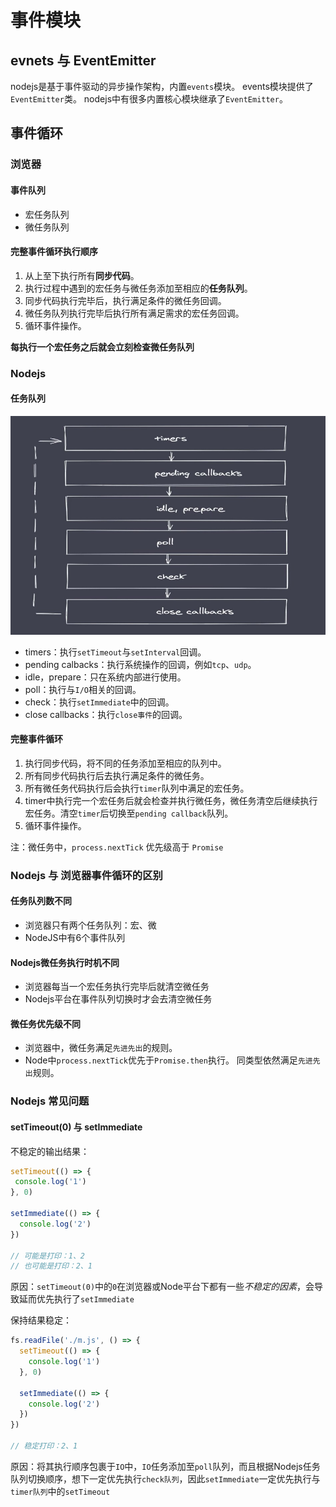 # 事件模块

## evnets 与 EventEmitter

nodejs是基于事件驱动的异步操作架构，内置`events`模块。
events模块提供了`EventEmitter`类。
nodejs中有很多内置核心模块继承了`EventEmitter`。

## 事件循环

### 浏览器

#### 事件队列

- 宏任务队列
- 微任务队列

#### 完整事件循环执行顺序

1. 从上至下执行所有**同步代码**。
2. 执行过程中遇到的宏任务与微任务添加至相应的**任务队列**。
3. 同步代码执行完毕后，执行满足条件的微任务回调。
4. 微任务队列执行完毕后执行所有满足需求的宏任务回调。
5. 循环事件操作。

**每执行一个宏任务之后就会立刻检查微任务队列**

### Nodejs

#### 任务队列

<img src="./assets/10.jpg" />

- timers：执行`setTimeout`与`setInterval`回调。
- pending calbacks：执行系统操作的回调，例如`tcp`、`udp`。
- idle，prepare：只在系统内部进行使用。
- poll：执行与`I/O`相关的回调。
- check：执行`setImmediate`中的回调。
- close callbacks：执行`close事件`的回调。

#### 完整事件循环

1. 执行同步代码，将不同的任务添加至相应的队列中。
2. 所有同步代码执行后去执行满足条件的微任务。
3. 所有微任务代码执行后会执行`timer`队列中满足的宏任务。
4. timer中执行完一个宏任务后就会检查并执行微任务，微任务清空后继续执行宏任务。清空`timer`后切换至`pending callback`队列。
5. 循环事件操作。

注：微任务中，`process.nextTick` 优先级高于 `Promise`


### Nodejs 与 浏览器事件循环的区别

####  任务队列数不同

- 浏览器只有两个任务队列：宏、微
- NodeJS中有6个事件队列

#### Nodejs微任务执行时机不同

- 浏览器每当一个宏任务执行完毕后就清空微任务
- Nodejs平台在事件队列切换时才会去清空微任务

#### 微任务优先级不同

- 浏览器中，微任务满足`先进先出`的规则。
- Node中`process.nextTick`优先于`Promise.then`执行。 同类型依然满足`先进先出`规则。

### Nodejs 常见问题

#### setTimeout(0) 与 setImmediate 

不稳定的输出结果：

```js
setTimeout(() => {
 console.log('1')
}, 0)

setImmediate(() => {
  console.log('2')
})

// 可能是打印：1、2
// 也可能是打印：2、1
```

原因：`setTimeout(0)`中的`0`在浏览器或Node平台下都有一些*不稳定的因素*，会导致延而优先执行了`setImmediate`

保持结果稳定：

```js
fs.readFile('./m.js', () => {
  setTimeout(() => {
    console.log('1')
  }, 0)

  setImmediate(() => {
    console.log('2')
  })
})

// 稳定打印：2、1
```

原因：将其执行顺序包裹于`IO`中，`IO`任务添加至`poll`队列，而且根据Nodejs任务队列切换顺序，想下一定优先执行`check队列`，因此`setImmediate`一定优先执行与`timer队列`中的`setTimeout`